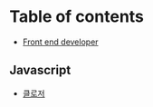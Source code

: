 # Table of contents

* [Front end developer](README.md)

## Javascript

* [클로저](javascript/closure.md)


